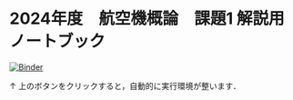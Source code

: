 # 2024年度　航空機概論　課題1 解説用ノートブック

[![Binder](https://mybinder.org/badge_logo.svg)](https://mybinder.org/v2/gh/sakamurray/kuttaJoukowski/HEAD)

↑
上のボタンをクリックすると，自動的に実行環境が整います．

